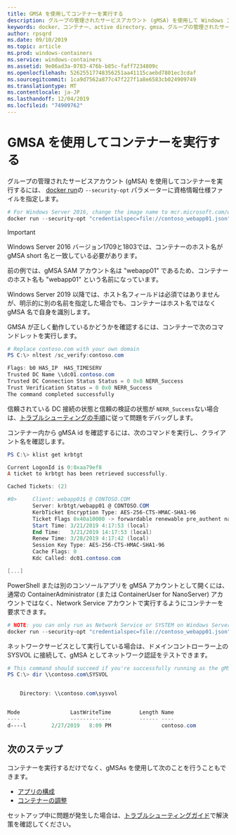 ```yaml
---
title: GMSA を使用してコンテナーを実行する
description: グループの管理されたサービスアカウント (gMSA) を使用して Windows コンテナーを実行する方法。
keywords: docker、コンテナー、active directory、gmsa、グループの管理されたサービスアカウント、グループの管理されたサービスアカウント
author: rpsqrd
ms.date: 09/10/2019
ms.topic: article
ms.prod: windows-containers
ms.service: windows-containers
ms.assetid: 9e06ad3a-0783-476b-b85c-faff7234809c
ms.openlocfilehash: 52625517748356251aa41115caebd7801ec3cdaf
ms.sourcegitcommit: 1ca9d7562a877c47f227f1a8e6583cb024909749
ms.translationtype: MT
ms.contentlocale: ja-JP
ms.lasthandoff: 12/04/2019
ms.locfileid: "74909762"
---
```

# <a name="run-a-container-with-a-gmsa"></a>GMSA を使用してコンテナーを実行する

グループの管理されたサービスアカウント (gMSA) を使用してコンテナーを実行するには、 [docker run](https://docs.docker.com/engine/reference/run)の `--security-opt` パラメーターに資格情報仕様ファイルを指定します。

```powershell
# For Windows Server 2016, change the image name to mcr.microsoft.com/windows/servercore:ltsc2016
docker run --security-opt "credentialspec=file://contoso_webapp01.json" --hostname webapp01 -it mcr.microsoft.com/windows/servercore:ltsc2019 powershell
```

>[!IMPORTANT]
>Windows Server 2016 バージョン1709と1803では、コンテナーのホスト名が gMSA short 名と一致している必要があります。

前の例では、gMSA SAM アカウント名は "webapp01" であるため、コンテナーのホスト名も "webapp01" という名前になっています。

Windows Server 2019 以降では、ホスト名フィールドは必須ではありませんが、明示的に別の名前を指定した場合でも、コンテナーはホスト名ではなく gMSA 名で自身を識別します。

GMSA が正しく動作しているかどうかを確認するには、コンテナーで次のコマンドレットを実行します。

```powershell
# Replace contoso.com with your own domain
PS C:\> nltest /sc_verify:contoso.com

Flags: b0 HAS_IP  HAS_TIMESERV
Trusted DC Name \\dc01.contoso.com
Trusted DC Connection Status Status = 0 0x0 NERR_Success
Trust Verification Status = 0 0x0 NERR_Success
The command completed successfully
```

信頼されている DC 接続の状態と信頼の検証の状態が `NERR_Success`ない場合は、[トラブルシューティングの手順](gmsa-troubleshooting.md#check-the-container)に従って問題をデバッグします。

コンテナー内から gMSA id を確認するには、次のコマンドを実行し、クライアント名を確認します。

```powershell
PS C:\> klist get krbtgt

Current LogonId is 0:0xaa79ef8
A ticket to krbtgt has been retrieved successfully.

Cached Tickets: (2)

#0>     Client: webapp01$ @ CONTOSO.COM
        Server: krbtgt/webapp01 @ CONTOSO.COM
        KerbTicket Encryption Type: AES-256-CTS-HMAC-SHA1-96
        Ticket Flags 0x40a10000 -> forwardable renewable pre_authent name_canonicalize
        Start Time: 3/21/2019 4:17:53 (local)
        End Time:   3/21/2019 14:17:53 (local)
        Renew Time: 3/28/2019 4:17:42 (local)
        Session Key Type: AES-256-CTS-HMAC-SHA1-96
        Cache Flags: 0
        Kdc Called: dc01.contoso.com

[...]
```

PowerShell または別のコンソールアプリを gMSA アカウントとして開くには、通常の ContainerAdministrator (または ContainerUser for NanoServer) アカウントではなく、Network Service アカウントで実行するようにコンテナーを要求できます。

```powershell
# NOTE: you can only run as Network Service or SYSTEM on Windows Server 1709 and later
docker run --security-opt "credentialspec=file://contoso_webapp01.json" --hostname webapp01 --user "NT AUTHORITY\NETWORK SERVICE" -it mcr.microsoft.com/windows/servercore:ltsc2019 powershell
```

ネットワークサービスとして実行している場合は、ドメインコントローラー上の SYSVOL に接続して、gMSA としてネットワーク認証をテストできます。

```powershell
# This command should succeed if you're successfully running as the gMSA
PS C:\> dir \\contoso.com\SYSVOL


    Directory: \\contoso.com\sysvol


Mode                LastWriteTime         Length Name
----                -------------         ------ ----
d----l        2/27/2019   8:09 PM                contoso.com
```

## <a name="next-steps"></a>次のステップ

コンテナーを実行するだけでなく、gMSAs を使用して次のことを行うこともできます。

- [アプリの構成](gmsa-configure-app.md)
- [コンテナーの調整](gmsa-orchestrate-containers.md)

セットアップ中に問題が発生した場合は、[トラブルシューティングガイド](gmsa-troubleshooting.md)で解決策を確認してください。
